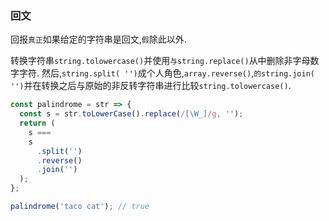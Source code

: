### 回文

回报`真正`如果给定的字符串是回文,`假`除此以外. 

转换字符串`string.tolowercase()`并使用`与string.replace()`从中删除非字母数字字符. 然后,`string.split( '')`成个人角色,`array.reverse()`,`的string.join( '')`并在转换之后与原始的非反转字符串进行比较`string.tolowercase()`. 

```js
const palindrome = str => {
  const s = str.toLowerCase().replace(/[\W_]/g, '');
  return (
    s ===
    s
      .split('')
      .reverse()
      .join('')
  );
};
```

```js
palindrome('taco cat'); // true
```